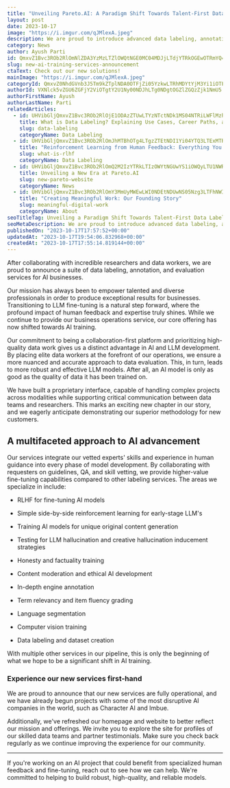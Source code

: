 ```yaml
---
title: "Unveiling Pareto.AI: A Paradigm Shift Towards Talent-First Data Labeling for AI Development"
layout: post
date: 2023-10-17
image: "https://i.imgur.com/qJMlexA.jpeg"
description: We are proud to introduce advanced data labeling, annotation, and evaluation services powered by elite data teams for AI businesses.
category: News
author: Ayush Parti
id: QmxvZ1Bvc3ROb2RlOmNlZDA3YzMzLTZlOWQtNGE0MC04MDJjLTdjYTRkOGEwOTRmYQ==
slug: new-ai-training-services-announcement
ctaText: Check out our new solutions!
mainImage: "https://i.imgur.com/qJMlexA.jpeg"
categoryId: QmxvZ0NhdGVnb3J5Tm9kZTplNDA0OTFjZi05YzkwLTRhMDYtYjM3Yi1iOTFkZDJhNWM1NDE=
authorId: VXNlck5vZGU6ZGFjY2ViOTgtY2U1Ny00NDJhLTg0NDgtOGZlZGQzZjk1NmU5
authorFirstName: Ayush
authorLastName: Parti
relatedArticles:
  - id: UHVibGljQmxvZ1Bvc3ROb2RlOjE1ODAzZTUwLTYzNTctNDk1MS04NTRiLWFlMzhhZmIxMTdkNQ==
    title: What is Data Labeling? Explaining Use Cases, Career Paths, and Impact in AI
    slug: data-labeling
    categoryName: Data Labeling
  - id: UHVibGljQmxvZ1Bvc3ROb2RlOmJhMTBhOTg4LTgzZTEtNDI1Yi04YTQ3LTExMTRlYmEwODgyNw==
    title: "Reinforcement Learning from Human Feedback: Everything You Need to Know"
    slug: what-is-rlhf
    categoryName: Data Labeling
  - id: UHVibGljQmxvZ1Bvc3ROb2RlOmQ2M2IzYTRkLTIzOWYtNGUwYS1iOWQyLTU1NWRjYzMxYTJlNA==
    title: Unveiling a New Era at Pareto.AI
    slug: new-pareto-website
    categoryName: News
  - id: UHVibGljQmxvZ1Bvc3ROb2RlOmY3MmUyMWEwLWI0NDEtNDUwNS05Nzg3LTFhNWI5NmIyNDJkZg==
    title: "Creating Meaningful Work: Our Founding Story"
    slug: meaningful-digital-work
    categoryName: About
seoTitleTag: Unveiling a Paradigm Shift Towards Talent-First Data Labeling for AI Development
seoMetaDescription: We are proud to introduce advanced data labeling, annotation, and evaluation services powered by elite data teams for AI businesses.
publishedOn: "2023-10-17T17:57:52+00:00"
updatedAt: "2023-10-17T19:54:06.832968+00:00"
createdAt: "2023-10-17T17:55:14.819144+00:00"
---
```

After collaborating with incredible researchers and data workers, we are proud to announce a suite of data labeling, annotation, and evaluation services for AI businesses.

Our mission has always been to empower talented and diverse professionals in order to produce exceptional results for businesses. Transitioning to LLM fine-tuning is a natural step forward, where the profound impact of human feedback and expertise truly shines. While we continue to provide our business operations service, our core offering has now shifted towards AI training. 

Our commitment to being a collaboration-first platform and prioritizing high-quality data work gives us a distinct advantage in AI and LLM development. By placing elite data workers at the forefront of our operations, we ensure a more nuanced and accurate approach to data evaluation. This, in turn, leads to more robust and effective LLM models. After all, an AI model is only as good as the quality of data it has been trained on.

We have built a proprietary interface, capable of handling complex projects across modalities while supporting critical communication between data teams and researchers. This marks an exciting new chapter in our story, and we eagerly anticipate demonstrating our superior methodology for new customers.

## A multifaceted approach to AI advancement

Our services integrate our vetted experts' skills and experience in human guidance into every phase of model development. By collaborating with requesters on guidelines, QA, and skill vetting, we provide higher-value fine-tuning capabilities compared to other labeling services. The areas we specialize in include:

- RLHF for fine-tuning AI models

- Simple side-by-side reinforcement learning for early-stage LLM's

- Training AI models for unique original content generation

- Testing for LLM hallucination and creative hallucination inducement strategies

- Honesty and factuality training

- Content moderation and ethical AI development

- In-depth engine annotation

- Term relevancy and item fluency grading

- Language segmentation

- Computer vision training

- Data labeling and dataset creation

With multiple other services in our pipeline, this is only the beginning of what we hope to be a significant shift in AI training.

### Experience our new services first-hand

We are proud to announce that our new services are fully operational, and we have already begun projects with some of the most disruptive AI companies in the world, such as Character AI and Imbue.

Additionally, we've refreshed our homepage and website to better reflect our mission and offerings. We invite you to explore the site for profiles of our skilled data teams and partner testimonials. Make sure you check back regularly as we continue improving the experience for our community.

* * *

If you're working on an AI project that could benefit from specialized human feedback and fine-tuning, reach out to see how we can help. We're committed to helping to build robust, high-quality, and reliable models.